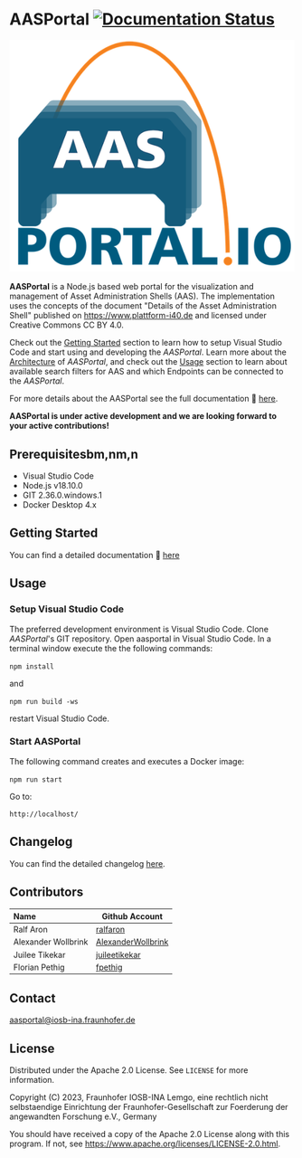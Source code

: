 # AASPortal [![Documentation Status](https://readthedocs.org/projects/aasportal/badge/?version=latest "Documentation Status")](https://aasportal.readthedocs.io/en/latest/?badge=latest)

![AASPortal Logo <](./docs/source/images/AASPortal_mid.png "AASPortal Logo")

**AASPortal** is a Node.js based web portal for the visualization and management of Asset Administration Shells (AAS). The implementation uses the concepts of the document "Details of the Asset Administration Shell" published on https://www.plattform-i40.de and licensed under Creative Commons CC BY 4.0. 

Check out the [Getting Started](./docs/source/gettingstarted.md) section to learn how to setup Visual Studio Code and start using and developing the *AASPortal*. Learn more about the [Architecture](./docs/source/architecture.md) of *AASPortal*, and check out the [Usage](./docs/source/usage.md) section to learn about available search filters for AAS and which Endpoints can be connected to the *AASPortal*.

For more details about the AASPortal see the full documentation :blue_book: [here](https://aasportal.readthedocs.io/en/latest/?badge=latest).

**AASPortal is under active development and we are looking forward to your active contributions!**

## Prerequisitesbm,nm,n
- Visual Studio Code
- Node.js v18.10.0
- GIT 2.36.0.windows.1
- Docker Desktop 4.x

## Getting Started
You can find a detailed documentation :blue_book: [here](https://aasportal.readthedocs.io/)

## Usage

### Setup Visual Studio Code
The preferred development environment is Visual Studio Code. Clone *AASPortal*'s GIT repository. Open aasportal in Visual Studio Code. In a terminal window execute the the following commands:

`npm install`

and

`npm run build -ws`

restart Visual Studio Code.

### Start AASPortal
The following command creates and executes a Docker image:

`npm run start`

Go to:

    http://localhost/

## Changelog

You can find the detailed changelog [here](docs/source/changelog/changelog.md).

## Contributors

| Name                | Github Account                                              |
| :------------------ | ----------------------------------------------------------- |
| Ralf Aron           | [ralfaron](https://github.com/ralfaron)                     |
| Alexander Wollbrink | [AlexanderWollbrink](https://github.com/AlexanderWollbrink) |
| Juilee Tikekar      | [juileetikekar](https://github.com/juileetikekar)           |
| Florian Pethig      | [fpethig](https://github.com/fpethig)                       |

## Contact

aasportal@iosb-ina.fraunhofer.de

## License

Distributed under the Apache 2.0 License. See `LICENSE` for more information.

Copyright (C) 2023, Fraunhofer IOSB-INA Lemgo, eine rechtlich nicht selbstaendige Einrichtung der Fraunhofer-Gesellschaft zur Foerderung der angewandten Forschung e.V., Germany

You should have received a copy of the Apache 2.0 License along with this program. If not, see https://www.apache.org/licenses/LICENSE-2.0.html.
